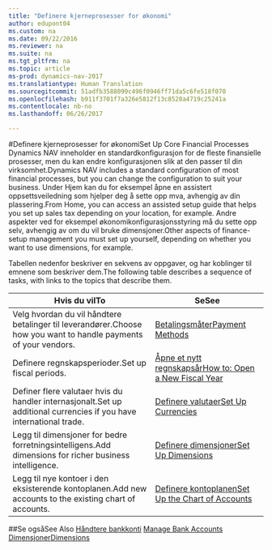 ```yaml
---
title: "Definere kjerneprosesser for økonomi"
author: edupont04
ms.custom: na
ms.date: 09/22/2016
ms.reviewer: na
ms.suite: na
ms.tgt_pltfrm: na
ms.topic: article
ms-prod: dynamics-nav-2017
ms.translationtype: Human Translation
ms.sourcegitcommit: 51adfb3588099c496f0946ff71da5c6fe518f070
ms.openlocfilehash: b911f3701f7a326e5812f13c8528a4719c25241a
ms.contentlocale: nb-no
ms.lasthandoff: 06/26/2017

---
```


#<a name="set-up-core-financial-processes"></a><span data-ttu-id="e3296-102">Definere kjerneprosesser for økonomi</span><span class="sxs-lookup"><span data-stu-id="e3296-102">Set Up Core Financial Processes</span></span>
<span data-ttu-id="e3296-103">Dynamics NAV inneholder en standardkonfigurasjon for de fleste finansielle prosesser, men du kan endre konfigurasjonen slik at den passer til din virksomhet.</span><span class="sxs-lookup"><span data-stu-id="e3296-103">Dynamics NAV includes a standard configuration of most financial processes, but you can change the configuration to suit your business.</span></span>
<span data-ttu-id="e3296-104">Under Hjem kan du for eksempel åpne en assistert oppsettsveiledning som hjelper deg å sette opp mva, avhengig av din plassering.</span><span class="sxs-lookup"><span data-stu-id="e3296-104">From Home, you can access an assisted setup guide that helps you set up sales tax depending on your location, for example.</span></span> <span data-ttu-id="e3296-105">Andre aspekter ved for eksempel økonomikonfigurasjonsstyring må du sette opp selv, avhengig av om du vil bruke dimensjoner.</span><span class="sxs-lookup"><span data-stu-id="e3296-105">Other aspects of finance-setup management you must set up yourself, depending on whether you want to use dimensions, for example.</span></span>  

<span data-ttu-id="e3296-106">Tabellen nedenfor beskriver en sekvens av oppgaver, og har koblinger til emnene som beskriver dem.</span><span class="sxs-lookup"><span data-stu-id="e3296-106">The following table describes a sequence of tasks, with links to the topics that describe them.</span></span>

| <span data-ttu-id="e3296-107">Hvis du vil</span><span class="sxs-lookup"><span data-stu-id="e3296-107">To</span></span>                                                                  | <span data-ttu-id="e3296-108">Se</span><span class="sxs-lookup"><span data-stu-id="e3296-108">See</span></span>                      |
|---------------------------------------------------------------------|--------------------------|
|<span data-ttu-id="e3296-109">Velg hvordan du vil håndtere betalinger til leverandører.</span><span class="sxs-lookup"><span data-stu-id="e3296-109">Choose how you want to handle payments of your vendors.</span></span>|[<span data-ttu-id="e3296-110">Betalingsmåter</span><span class="sxs-lookup"><span data-stu-id="e3296-110">Payment Methods</span></span>](finance-setup-payment-methods.md)|
|<span data-ttu-id="e3296-111">Definere regnskapsperioder.</span><span class="sxs-lookup"><span data-stu-id="e3296-111">Set up fiscal periods.</span></span>|[<span data-ttu-id="e3296-112">Åpne et nytt regnskapsår</span><span class="sxs-lookup"><span data-stu-id="e3296-112">How to: Open a New Fiscal Year</span></span>](finance-setup-how-open-new-fiscal-year.md)|
|<span data-ttu-id="e3296-113">Definer flere valutaer hvis du handler internasjonalt.</span><span class="sxs-lookup"><span data-stu-id="e3296-113">Set up additional currencies if you have international trade.</span></span>|[<span data-ttu-id="e3296-114">Definere valutaer</span><span class="sxs-lookup"><span data-stu-id="e3296-114">Set Up Currencies</span></span>](finance-setup-setup-currencies.md)|
|<span data-ttu-id="e3296-115">Legg til dimensjoner for bedre forretningsintelligens.</span><span class="sxs-lookup"><span data-stu-id="e3296-115">Add dimensions for richer business intelligence.</span></span>|[<span data-ttu-id="e3296-116">Definere dimensjoner</span><span class="sxs-lookup"><span data-stu-id="e3296-116">Set Up Dimensions</span></span>](finance-setup-setup-dimensions.md)|
|<span data-ttu-id="e3296-117">Legg til nye kontoer i den eksisterende kontoplanen.</span><span class="sxs-lookup"><span data-stu-id="e3296-117">Add new accounts to the existing chart of accounts.</span></span>|[<span data-ttu-id="e3296-118">Definere kontoplanen</span><span class="sxs-lookup"><span data-stu-id="e3296-118">Set Up the Chart of Accounts</span></span>](finance-setup-setup-chart-accounts.md)|



##<a name="see-also"></a><span data-ttu-id="e3296-119">Se også</span><span class="sxs-lookup"><span data-stu-id="e3296-119">See Also</span></span>
<span data-ttu-id="e3296-120">[Håndtere bankkonti](bank-manage-bank-accounts.md)  </span><span class="sxs-lookup"><span data-stu-id="e3296-120">[Manage Bank Accounts](bank-manage-bank-accounts.md)  </span></span>  
[<span data-ttu-id="e3296-121">Dimensjoner</span><span class="sxs-lookup"><span data-stu-id="e3296-121">Dimensions</span></span>](finance-setup-dimensions.md)  

